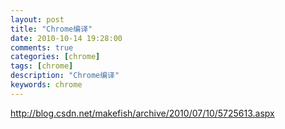 ```yaml
---
layout: post
title: "Chrome编译"
date: 2010-10-14 19:28:00 
comments: true
categories: [chrome]
tags: [chrome]
description: "Chrome编译"
keywords: chrome
---
```



 
  
   http://blog.csdn.net/makefish/archive/2010/07/10/5725613.aspx
  
 


